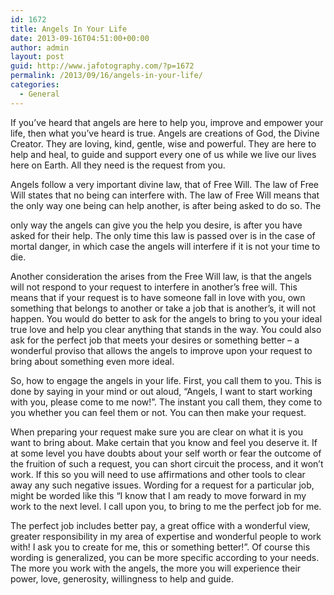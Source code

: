 ```yaml
---
id: 1672
title: Angels In Your Life
date: 2013-09-16T04:51:00+00:00
author: admin
layout: post
guid: http://www.jafotography.com/?p=1672
permalink: /2013/09/16/angels-in-your-life/
categories:
  - General
---
```

If you&#8217;ve heard that angels are here to help you, improve and empower your life, then what you&#8217;ve heard is true. Angels are creations of God, the Divine Creator. They are loving, kind, gentle, wise and powerful. They are here to help and heal, to guide and support every one of us while we live our lives here on Earth. All they need is the request from you.

Angels follow a very important divine law, that of Free Will. The law of Free Will states that no being can interfere with. The law of Free Will means that the only way one being can help another, is after being asked to do so. The
  
only way the angels can give you the help you desire, is after you have asked for their help. The only time this law is passed over is in the case of mortal danger, in which case the angels will interfere if it is not your time to die.

Another consideration the arises from the Free Will law, is that the angels will not respond to your request to interfere in another&#8217;s free will. This means that if your request is to have someone fall in love with you, own something that belongs to another or take a job that is another&#8217;s, it will not happen. You would do better to ask for the angels to bring to you your ideal true love and help you clear anything that stands in the way. You could also ask for the perfect job that meets your desires or something better &#8211; a wonderful proviso that allows the angels to improve upon your request to bring about something even more ideal.

So, how to engage the angels in your life. First, you call them to you. This is done by saying in your mind or out aloud, &#8220;Angels, I want to start working with you, please come to me now!&#8221;. The instant you call them, they come to you whether you can feel them or not. You can then make your request.

When preparing your request make sure you are clear on what it is you want to bring about. Make certain that you know and feel you deserve it. If at some level you have doubts about your self worth or fear the outcome of the fruition of such a request, you can short circuit the process, and it won&#8217;t work. If this so you will need to use affirmations and other tools to clear away any such negative issues. Wording for a request for a particular job, might be worded like this &#8220;I know that I am ready to move forward in my work to the next level. I call upon you, to bring to me the perfect job for me.

The perfect job includes better pay, a great office with a wonderful view, greater responsibility in my area of expertise and wonderful people to work with! I ask you to create for me, this or something better!&#8221;. Of course this wording is generalized, you can be more specific according to your needs. The more you work with the angels, the more you will experience their power, love, generosity, willingness to help and guide.